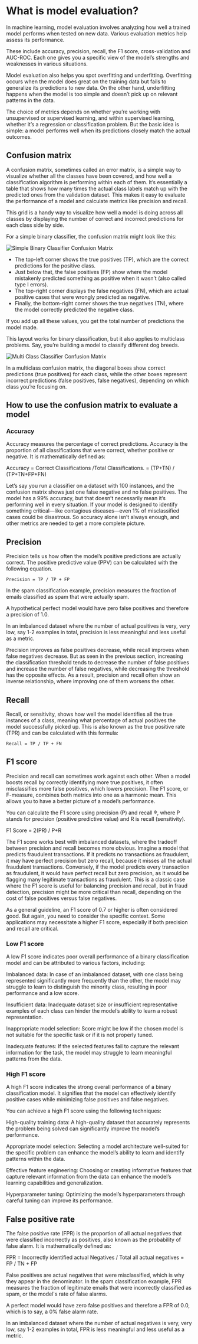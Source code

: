 # What is model evaluation?
In machine learning, model evaluation involves analyzing how well a trained model performs when tested on new data. Various evaluation metrics help assess its performance.

These include accuracy, precision, recall, the F1 score, cross-validation and AUC-ROC. Each one gives you a specific view of the model’s strengths and weaknesses in various situations.

Model evaluation also helps you spot overfitting and underfitting. Overfitting occurs when the model does great on the training data but fails to generalize its predictions to new data. On the other hand, underfitting happens when the model is too simple and doesn’t pick up on relevant patterns in the data.

The choice of metrics depends on whether you’re working with unsupervised or supervised learning, and within supervised learning, whether it’s a regression or classification problem. But the basic idea is simple: a model performs well when its predictions closely match the actual outcomes.

## Confusion matrix
A confusion matrix, sometimes called an error matrix, is a simple way to visualize whether all the classes have been covered, and how well a classification algorithm is performing within each of them. It’s essentially a table that shows how many times the actual class labels match up with the predicted ones from the validation dataset. This makes it easy to evaluate the performance of a model and calculate metrics like precision and recall.

This grid is a handy way to visualize how well a model is doing across all classes by displaying the number of correct and incorrect predictions for each class side by side.

For a simple binary classifier, the confusion matrix might look like this:

![Simple Binary Classifier Confusion Matrix](./images/confusion_matrix_single_class.jpg)

* The top-left corner shows the true positives (TP), which are the correct predictions for the positive class.
* Just below that, the false positives (FP) show where the model mistakenly predicted something as positive when it wasn’t (also called type I errors).
* The top-right corner displays the false negatives (FN), which are actual positive cases that were wrongly predicted as negative.
* Finally, the bottom-right corner shows the true negatives (TN), where the model correctly predicted the negative class.

If you add up all these values, you get the total number of predictions the model made.

This layout works for binary classification, but it also applies to multiclass problems. Say, you’re building a model to classify different dog breeds.

![Multi Class Classifier Confusion Matrix](./images/confusion_matrix_multi_class.jpg)

In a multiclass confusion matrix, the diagonal boxes show correct predictions (true positives) for each class, while the other boxes represent incorrect predictions (false positives, false negatives), depending on which class you’re focusing on.

## How to use the confusion matrix to evaluate a model

### Accuracy
Accuracy measures the percentage of correct predictions. Accuracy is the proportion of all classifications that were correct, whether positive or negative. It is mathematically defined as:

Accuracy = Correct Classifications /Total Classifications.
        = (TP+TN) / (TP+TN+FP+FN)

Let’s say you run a classifier on a dataset with 100 instances, and the confusion matrix shows just one false negative and no false positives. The model has a 99% accuracy, but that doesn’t necessarily mean it’s performing well in every situation. If your model is designed to identify something critical—like contagious diseases—even 1% of misclassified cases could be disastrous. So accuracy alone isn’t always enough, and other metrics are needed to get a more complete picture.

## Precision
Precision tells us how often the model’s positive predictions are actually correct. The positive predictive value (PPV) can be calculated with the following equation.

    Precision = TP / TP + FP

In the spam classification example, precision measures the fraction of emails classified as spam that were actually spam.

A hypothetical perfect model would have zero false positives and therefore a precision of 1.0.

In an imbalanced dataset where the number of actual positives is very, very low, say 1-2 examples in total, precision is less meaningful and less useful as a metric.

Precision improves as false positives decrease, while recall improves when false negatives decrease. But as seen in the previous section, increasing the classification threshold tends to decrease the number of false positives and increase the number of false negatives, while decreasing the threshold has the opposite effects. As a result, precision and recall often show an inverse relationship, where improving one of them worsens the other.

## Recall
Recall, or sensitivity, shows how well the model identifies all the true instances of a class, meaning what percentage of actual positives the model successfully picked up. This is also known as the true positive rate (TPR) and can be calculated with this formula:

    Recall = TP / TP + FN


## F1 score

Precision and recall can sometimes work against each other. When a model boosts recall by correctly identifying more true positives, it often misclassifies more false positives, which lowers precision. The F1 score, or F-measure, combines both metrics into one as a harmonic mean. This allows you to have a better picture of a model’s performance.

You can calculate the F1 score using precision (P) and recall ®, where P stands for precision (positive predictive value) and R is recall (sensitivity).

F1 Score = 2(PR) / P+R

The F1 score works best with imbalanced datasets, where the tradeoff between precision and recall becomes more obvious. Imagine a model that predicts fraudulent transactions. If it predicts no transactions as fraudulent, it may have perfect precision but zero recall, because it misses all the actual fraudulent transactions. Conversely, if the model predicts every transaction as fraudulent, it would have perfect recall but zero precision, as it would be flagging many legitimate transactions as fraudulent. This is a classic case where the F1 score is useful for balancing precision and recall, but in fraud detection, precision might be more critical than recall, depending on the cost of false positives versus false negatives.

As a general guideline, an F1 score of 0.7 or higher is often considered good. But again, you need to consider the specific context. Some applications may necessitate a higher F1 score, especially if both precision and recall are critical.

### Low F1 score
A low F1 score indicates poor overall performance of a binary classification model and can be attributed to various factors, including:

Imbalanced data: In case of an imbalanced dataset, with one class being represented significantly more frequently than the other, the model may struggle to learn to distinguish the minority class, resulting in poor performance and a low score.

Insufficient data: Inadequate dataset size or insufficient representative examples of each class can hinder the model’s ability to learn a robust representation.

Inappropriate model selection: Score might be low if the chosen model is not suitable for the specific task or if it is not properly tuned.

Inadequate features: If the selected features fail to capture the relevant information for the task, the model may struggle to learn meaningful patterns from the data.

### High F1 score
A high F1 score indicates the strong overall performance of a binary classification model. It signifies that the model can effectively identify positive cases while minimizing false positives and false negatives.

You can achieve a high F1 score using the following techniques:

High-quality training data: A high-quality dataset that accurately represents the problem being solved can significantly improve the model’s performance.

Appropriate model selection: Selecting a model architecture well-suited for the specific problem can enhance the model’s ability to learn and identify patterns within the data.

Effective feature engineering: Choosing or creating informative features that capture relevant information from the data can enhance the model’s learning capabilities and generalization.

Hyperparameter tuning: Optimizing the model’s hyperparameters through careful tuning can improve its performance.


## False positive rate
The false positive rate (FPR) is the proportion of all actual negatives that were classified incorrectly as positives, also known as the probability of false alarm. It is mathematically defined as:

FPR = Incorrectly identified actual Negatives / Total all actual negatives  = FP / TN + FP

False positives are actual negatives that were misclassified, which is why they appear in the denominator. In the spam classification example, FPR measures the fraction of legitimate emails that were incorrectly classified as spam, or the model's rate of false alarms.

A perfect model would have zero false positives and therefore a FPR of 0.0, which is to say, a 0% false alarm rate.

In an imbalanced dataset where the number of actual negatives is very, very low, say 1-2 examples in total, FPR is less meaningful and less useful as a metric.

